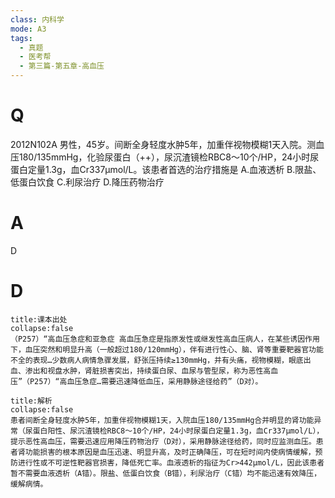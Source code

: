 ```yaml
---
class: 内科学
mode: A3
tags:
  - 真题
  - 医考帮
  - 第三篇-第五章-高血压
---
```


# Q
2012N102A 男性，45岁。间断全身轻度水肿5年，加重伴视物模糊1天入院。测血压180/135mmHg，化验尿蛋白（++），尿沉渣镜检RBC8～10个/HP，24小时尿蛋白定量1.3g，血Cr337μmol/L。该患者首选的治疗措施是
A.血液透析
B.限盐、低蛋白饮食
C.利尿治疗
D.降压药物治疗

# A
D
# D
```ad-note
title:课本出处
collapse:false
（P257）“高血压急症和亚急症 高血压急症是指原发性或继发性高血压病人，在某些诱因作用下，血压突然和明显升高（一般超过180/120mmHg），伴有进行性心、脑、肾等重要靶器官功能不全的表现…少数病人病情急骤发展，舒张压持续≥130mmHg，并有头痛，视物模糊，眼底出血、渗出和视盘水肿，肾脏损害突出，持续蛋白尿、血尿与管型尿，称为恶性高血压”（P257）“高血压急症…需要迅速降低血压，采用静脉途径给药”（D对）。
```

```ad-summary
title:解析
collapse:false
患者间断全身轻度水肿5年，加重伴视物模糊1天，入院血压180/135mmHg合并明显的肾功能异常（尿蛋白阳性、尿沉渣镜检RBC8～10个/HP，24小时尿蛋白定量1.3g，血Cr337μmol/L），提示恶性高血压，需要迅速应用降压药物治疗（D对），采用静脉途径给药，同时应监测血压。患者肾功能损害的根本原因是血压迅速、明显升高，及时正确降压，可在短时间内使病情缓解，预防进行性或不可逆性靶器官损害，降低死亡率。血液透析的指征为Cr>442μmol/L，因此该患者暂不需要血液透析（A错）。限盐、低蛋白饮食（B错），利尿治疗（C错）均不能迅速有效降压，缓解病情。
```

